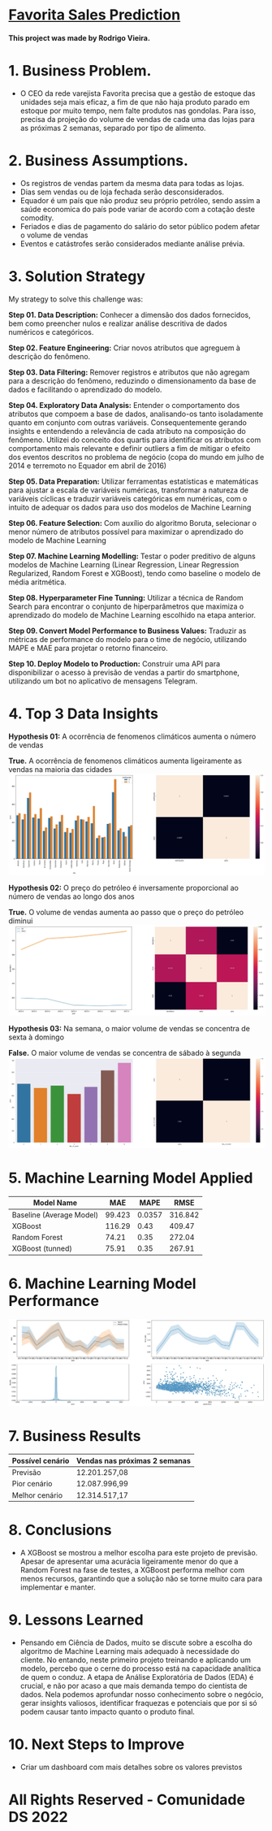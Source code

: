 # [Favorita Sales Prediction](https://t.me/favoritasales_bot)

#### This project was made by Rodrigo Vieira.

# 1. Business Problem.
- O CEO da rede varejista Favorita precisa que a gestão de estoque das unidades seja mais eficaz, a fim de que não haja produto parado em estoque por muito tempo, nem falte produtos nas gondolas. Para isso, precisa da projeção do volume de vendas de cada uma das lojas para as próximas 2 semanas, separado por tipo de alimento.

# 2. Business Assumptions.
- Os registros de vendas partem da mesma data para todas as lojas.
- Dias sem vendas ou de loja fechada serão desconsiderados.
- Equador é um país que não produz seu próprio petróleo, sendo assim a saúde economica do país pode variar de acordo com a cotação deste comodity.
- Feriados e dias de pagamento do salário do setor público podem afetar o volume de vendas
- Eventos e catástrofes serão considerados mediante análise prévia.

# 3. Solution Strategy

My strategy to solve this challenge was:

**Step 01. Data Description:**
Conhecer a dimensão dos dados fornecidos, bem como preencher nulos e realizar análise descritiva de dados numéricos e categóricos.

**Step 02. Feature Engineering:**
Criar novos atributos que agreguem à descrição do fenômeno.

**Step 03. Data Filtering:**
Remover registros e atributos que não agregam para a descrição do fenômeno, reduzindo o dimensionamento da base de dados e facilitando o aprendizado do modelo.

**Step 04. Exploratory Data Analysis:**
Entender o comportamento dos atributos que compoem a base de dados, analisando-os tanto isoladamente quanto em conjunto com outras variáveis. Consequentemente gerando insights e entendendo a relevância de cada atributo na composição do fenômeno.
Utilizei do conceito dos quartis para identificar os atributos com comportamento mais relevante e definir outliers a fim de mitigar o efeito dos eventos descritos no problema de negócio (copa do mundo em julho de 2014 e terremoto no Equador em abril de 2016)

**Step 05. Data Preparation:**
Utilizar ferramentas estatísticas e matemáticas para ajustar a escala de variáveis numéricas, transformar a natureza de variáveis cíclicas e traduzir variáveis categóricas em numéricas, com o intuito de adequar os dados para uso dos modelos de Machine Learning

**Step 06. Feature Selection:**
Com auxílio do algoritmo Boruta, selecionar o menor número de atributos possível para maximizar o aprendizado do modelo de Machine Learning

**Step 07. Machine Learning Modelling:**
Testar o poder preditivo de alguns modelos de Machine Learning (Linear Regression, Linear Regression Regularized, Random Forest e XGBoost), tendo como baseline o modelo de média aritmética.

**Step 08. Hyperparameter Fine Tunning:**
Utilizar a técnica de Random Search para encontrar o conjunto de hiperparâmetros que maximiza o aprendizado do modelo de Machine Learning escolhido na etapa anterior.

**Step 09. Convert Model Performance to Business Values:**
Traduzir as métricas de performance do modelo para o time de negócio, utilizando MAPE e MAE para projetar o retorno financeiro.

**Step 10. Deploy Modelo to Production:**
Construir uma API para disponibilizar o acesso à previsão de vendas a partir do smartphone, utilizando um bot no aplicativo de mensagens Telegram.

# 4. Top 3 Data Insights

**Hypothesis 01:** A ocorrência de fenomenos climáticos aumenta o número de vendas

**True.** A ocorrência de fenomenos climáticos aumenta ligeiramente as vendas na maioria das cidades
![](reports/figures/readme/h01.jpg)

**Hypothesis 02:** O preço do petróleo é inversamente proporcional ao número de vendas ao longo dos anos

**True.** O volume de vendas aumenta ao passo que o preço do petróleo diminui
![](reports/figures/readme/h02.jpg)

**Hypothesis 03:** Na semana, o maior volume de vendas se concentra de sexta à domingo

**False.** O maior volume de vendas se concentra de sábado à segunda
![](reports/figures/readme/h03.jpg)

# 5. Machine Learning Model Applied
| Model Name | MAE | MAPE | RMSE |
| --- | --- | --- | --- |
| Baseline (Average Model) | 99.423 | 0.0357 | 316.842 |
| XGBoost | 116.29 | 0.43 | 409.47 |
| Random Forest | 74.21 | 0.35 | 272.04 |
| XGBoost (tunned) | 75.91 | 0.35 | 267.91 |

# 6. Machine Learning Model Performance
![](reports/figures/readme/performance.jpg)

# 7. Business Results
| Possível cenário | Vendas nas próximas 2 semanas |
|   ---   |     ---      |
| Previsão | 12.201.257,08 |
| Pior cenário | 12.087.996,99 |
| Melhor cenário | 12.314.517,17 |

# 8. Conclusions
- A XGBoost se mostrou a melhor escolha para este projeto de previsão. Apesar de apresentar uma acurácia ligeiramente menor do que a Random Forest na fase de testes, a XGBoost performa melhor com menos recursos, garantindo que a solução não se torne muito cara para implementar e manter.

# 9. Lessons Learned
- Pensando em Ciência de Dados, muito se discute sobre a escolha do algoritmo de Machine Learning mais adequado à necessidade do cliente. No entando, neste primeiro projeto treinando e aplicando um modelo, percebo que o cerne do processo está na capacidade analítica de quem o conduz. A etapa de Análise Exploratória de Dados (EDA) é crucial, e não por acaso a que mais demanda tempo do cientista de dados. Nela podemos aprofundar nosso conhecimento sobre o negócio, gerar insights valiosos, identificar fraquezas e potenciais que por si só podem causar tanto impacto quanto o produto final.

# 10. Next Steps to Improve
- Criar um dashboard com mais detalhes sobre os valores previstos

# All Rights Reserved - Comunidade DS 2022
